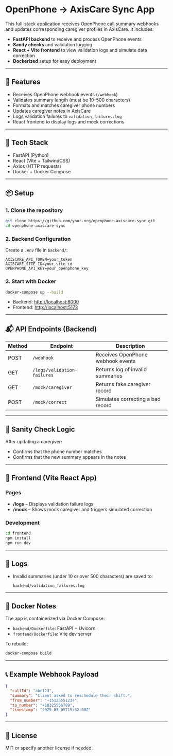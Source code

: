 # OpenPhone → AxisCare Sync App

This full-stack application receives OpenPhone call summary webhooks and updates corresponding caregiver profiles in AxisCare. It includes:

- **FastAPI backend** to receive and process OpenPhone events
- **Sanity checks** and validation logging
- **React + Vite frontend** to view validation logs and simulate data correction
- **Dockerized** setup for easy deployment

---

## 🚀 Features

- Receives OpenPhone webhook events (`/webhook`)
- Validates summary length (must be 10–500 characters)
- Formats and matches caregiver phone numbers
- Updates caregiver notes in AxisCare
- Logs validation failures to `validation_failures.log`
- React frontend to display logs and mock corrections

---

## 🧱 Tech Stack

- FastAPI (Python)
- React (Vite + TailwindCSS)
- Axios (HTTP requests)
- Docker + Docker Compose

---

## 📦 Setup

### 1. Clone the repository

```bash
git clone https://github.com/your-org/openphone-axiscare-sync.git
cd openphone-axiscare-sync
```

### 2. Backend Configuration

Create a `.env` file in `backend/`:

```env
AXISCARE_API_TOKEN=your_token
AXISCARE_SITE_ID=your_site_id
OPENPHONE_API_KEY=your_openphone_key
```

### 3. Start with Docker

```bash
docker-compose up --build
```

- Backend: [http://localhost:8000](http://localhost:8000)
- Frontend: [http://localhost:5173](http://localhost:5173)

---

## 📬 API Endpoints (Backend)

| Method | Endpoint                        | Description                              |
|--------|----------------------------------|------------------------------------------|
| POST   | `/webhook`                      | Receives OpenPhone webhook events        |
| GET    | `/logs/validation-failures`     | Returns log of invalid summaries         |
| GET    | `/mock/caregiver`               | Returns fake caregiver record            |
| POST   | `/mock/correct`                 | Simulates correcting a bad record        |

---

## 🧪 Sanity Check Logic

After updating a caregiver:
- Confirms that the phone number matches
- Confirms that the new summary appears in the notes

---

## 💽 Frontend (Vite React App)

### Pages

- **/logs** – Displays validation failure logs
- **/mock** – Shows mock caregiver and triggers simulated correction

### Development

```bash
cd frontend
npm install
npm run dev
```

---

## 📁 Logs

- Invalid summaries (under 10 or over 500 characters) are saved to:
  ```
  backend/validation_failures.log
  ```

---

## 🐳 Docker Notes

The app is containerized via Docker Compose:
- `backend/Dockerfile`: FastAPI + Uvicorn
- `frontend/Dockerfile`: Vite dev server

To rebuild:
```bash
docker-compose build
```

---

## 📞 Example Webhook Payload

```json
{
  "callId": "abc123",
  "summary": "Client asked to reschedule their shift.",
  "from_number": "+15125551234",
  "to_number": "+18325556789",
  "timestamp": "2025-05-05T15:32:00Z"
}
```

---

## 📄 License

MIT or specify another license if needed.
